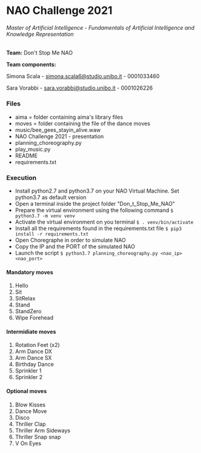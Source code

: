 # NAO Challenge 2021
###### Master of Artificial Intelligence - Fundamentals of Artificial Intelligence and Knowledge Representation

**Team:** Don't Stop Me NAO

**Team components:**

Simona Scala - simona.scala6@studio.unibo.it - 0001033460

Sara Vorabbi - sara.vorabbi@studio.unibo.it - 0001026226

### Files
- aima = folder containing aima's library files
- moves = folder containing the file of the dance moves
- music/bee_gees_stayin_alive.waw
- NAO Challenge 2021 - presentation
- planning_choreography.py
- play_music.py
- README
- requirements.txt

### Execution
- Install python2.7 and python3.7 on your NAO Virtual Machine. Set python3.7 as default version
- Open a terminal inside the project folder "Don_t_Stop_Me_NAO" 
- Prepare the virtual environment using the following command
`$ python3.7 -m venv venv `
- Activate the virtual environment on you terminal
`$ . venv/bin/activate`
- Install all the requirements found in the requirements.txt file
`$ pip3 install -r requirements.txt`
- Open Choregraphe in order to simulate NAO
- Copy the IP and the PORT of the simulated NAO
- Launch the script 
`$ python3.7 planning_choreography.py <nao_ip> <nao_port>`

#### Mandatory moves
1. Hello
2. Sit
3. SitRelax
4. Stand
5. StandZero
6. Wipe Forehead

#### Intermidiate moves
1. Rotation Feet (x2)
2. Arm Dance DX
3. Arm Dance SX
4. Birthday Dance
5. Sprinkler 1
6. Sprinkler 2

#### Optional moves
1. Blow Kisses
2. Dance Move
3. Disco
4. Thriller Clap
5. Thriller Arm Sideways
6. Thriller Snap snap
7. V On Eyes
